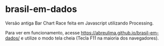 # brasil-em-dados

Versão antiga Bar Chart Race feita em Javascript utilizando Processing.


Para ver em funcionamento, acesse https://abreulima.github.io/brasil-em-dados/ e utilize o modo tela cheia (Tecla F11 na maioria dos navegadores).

